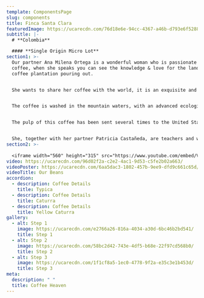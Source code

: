 ```yaml
---
template: ComponentsPage
slug: components
title: Finca Santa Clara
featuredImage: https://ucarecdn.com/76d18e6e-94cc-4367-a46b-d793e6f52887/
subtitle: |-
  # **Colombia**

  #### **Single Origin Micro Lot**
section1: >-
  Our partner Ana Milena Ortega is a wonderful woman who is passionate about
  coffee, when she speaks you can see the knowledge & love for the land and her
  coffee plantation pouring out.


  She wants to share her coffee with the world, it is an exquisite and delicate high altitude coffee (1,900 meters above sea level) from a micro-farm located in a nature reserve. Bathed by the Campo Alegrito river that flows from the snowy peaks in Santa Rosa de Cabal, Risaralda, Colombia.


  The coffee is washed in the mountain waters, with an advanced ecological system, where its honey and washing residues go to purification tanks and after a while, the earth receives them as a magnificent compost.


  The pulp of this coffee has been sent several times to the United States to make delicious infusions, it was classified among the best 13 farms for its taste and good ecological practices.


  She, together with her partner Patricia Castañeda, are teachers and work with communities, in addition to taking care of their coffee plantations and the reserve, they have planted more than 4,000 trees during 4 years to develop a project called "A coffee to heal the forest"
section2: >-
  
  <iframe width="560" height="315" src="https://www.youtube.com/embed/VeFucVagRkY" title="YouTube video player" frameborder="0" allow="accelerometer; autoplay; clipboard-write; encrypted-media; gyroscope; picture-in-picture" allowfullscreen></iframe>
video: https://ucarecdn.com/96d02f2a-c2e2-4ac1-9d53-c5fe2b02a663/
videoPoster: https://ucarecdn.com/6aa5dac3-1802-457b-9ee9-dfd9c661c65d/
videoTitle: Our Beans
accordion:
  - description: Coffee Details
    title: Typica
  - description: Coffee Details
    title: Caturra
  - description: Coffee Details
    title: Yellow Caturra
gallery:
  - alt: Step 1
    image: https://ucarecdn.com/e2766a26-816a-4034-a30d-6bc46b2bd541/
    title: Step 1
  - alt: Step 2
    image: https://ucarecdn.com/58bc2d42-743e-4df5-b68e-22f97cd568b0/
    title: Step 2
  - alt: Step 3
    image: https://ucarecdn.com/1f1cf8a5-1ec0-4778-9f2a-e35c3e1b453d/
    title: Step 3
meta:
  description: " "
  title: Coffee Heaven
---
```

